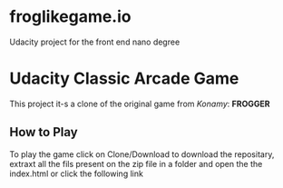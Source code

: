 # froglikegame.io
Udacity project for the front end nano degree
<h1> Udacity Classic Arcade Game</h1>
<p>This project it-s a clone of the original game from <i>Konamy</i>: <b>FROGGER</b></p>
<h2>How to Play</h2>
<p>To play the game click on Clone/Download to download the repositary, extraxt all the fils present on the zip file in a folder and open the the index.html or click the following link <a href="https://mattyleo.github.io/froglikegame.io>classic_game</a></p>
<h2>Game Rules and Controls</h2>
<p>The roules of this game are simple you need to move your character to the water side avoiding to be hit by the bugs.</p>
<p>At this point the hero will be trainsported to the original position and the level bar will rise to the next level.</p>
<p>Each time you will be able to reach the water the enemies will became more faster making the progression more hard.</p>
<p>If the player will enter in contact with the enemy the character will spawn in the same position were he start but the level count will return to 1</p>
<p>for the control you just need to move the arrow keys to reach the water side and not enter in the collision with the bugs</p>  
